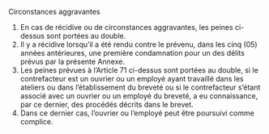 Circonstances aggravantes
1) En cas de récidive ou de circonstances aggravantes, les peines ci-dessus sont portées au
double.
2) Il y a récidive lorsqu’il a été rendu contre le prévenu, dans les cinq (05) années
antérieures, une première condamnation pour un des délits prévus par la présente
Annexe.
3) Les peines prévues à l’Article 71 ci-dessus sont portées au double, si le contrefacteur est
un ouvrier ou un employé ayant travaillé dans les ateliers ou dans l’établissement du
breveté ou si le contrefacteur s’étant associé avec un ouvrier ou un employé du breveté,
a eu connaissance, par ce dernier, des procédés décrits dans le brevet.
4) Dans ce dernier cas, l’ouvrier ou l’employé peut être poursuivi comme complice.
